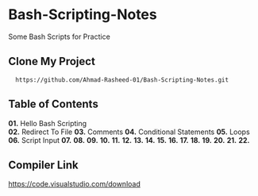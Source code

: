 # Bash-Scripting-Notes
Some Bash Scripts for Practice
## Clone My Project
      https://github.com/Ahmad-Rasheed-01/Bash-Scripting-Notes.git
## Table of Contents
**01.** Hello Bash Scripting <br>
**02.** Redirect To File
**03.** Comments
**04.** Conditional Statements
**05.** Loops
**06.** Script Input
**07.**
**08.**
**09.**
**10.**
**11.**
**12.**
**13.**
**14.**
**15.**
**16.**
**17.**
**18.**
**19.**
**20.**
**21.**
**22.**



## Compiler Link
  https://code.visualstudio.com/download
